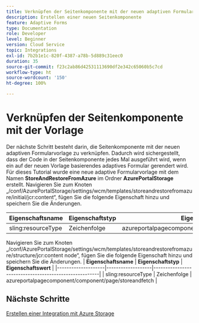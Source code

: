 ```yaml
---
title: Verknüpfen der Seitenkomponente mit der neuen adaptiven Formularvorlage
description: Erstellen einer neuen Seitenkomponente
feature: Adaptive Forms
type: Documentation
role: Developer
level: Beginner
version: Cloud Service
topic: Integrations
exl-id: 7b2b1e1c-820f-4387-a78b-5d889c31eec0
duration: 35
source-git-commit: f23c2ab86d42531113690df2e342c65060b5c7cd
workflow-type: ht
source-wordcount: '150'
ht-degree: 100%

---
```


# Verknüpfen der Seitenkomponente mit der Vorlage

Der nächste Schritt besteht darin, die Seitenkomponente mit der neuen adaptiven Formularvorlage zu verknüpfen. Dadurch wird sichergestellt, dass der Code in der Seitenkomponente jedes Mal ausgeführt wird, wenn ein auf der neuen Vorlage basierendes adaptives Formular gerendert wird. Für dieses Tutorial wurde eine neue adaptive Formularvorlage mit dem Namen **StoreAndRestoreFromAzure** im Ordner **AzurePortalStorage** erstellt.
Navigieren Sie zum Knoten „/conf/AzurePortalStorage/settings/wcm/templates/storeandrestorefromazure/initial/jcr:content“, fügen Sie die folgende Eigenschaft hinzu und speichern Sie die Änderungen.

| **Eigenschaftsname** | **Eigenschaftstyp** | **Eigenschaftswert** |
|--------------------|-------------------|-------------------------------------------------------|
| sling:resourceType | Zeichenfolge | azureportalpagecomponent/component/page/storeandfetch |

Navigieren Sie zum Knoten „/conf/AzurePortalStorage/settings/wcm/templates/storeandrestorefromazure/structure/jcr:content node“, fügen Sie die folgende Eigenschaft hinzu und speichern Sie die Änderungen.
| **Eigenschaftsname** | **Eigenschaftstyp** | **Eigenschaftswert**                                    |
|--------------------|-------------------|-------------------------------------------------------|
| sling:resourceType | Zeichenfolge            | azureportalpagecomponent/component/page/storeandfetch |


## Nächste Schritte

[Erstellen einer Integration mit Azure Storage](./create-fdm.md)
